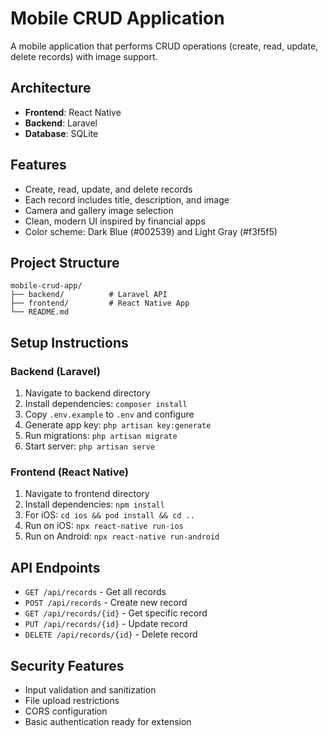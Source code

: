 # Mobile CRUD Application

A mobile application that performs CRUD operations (create, read, update, delete records) with image support.

## Architecture

- **Frontend**: React Native
- **Backend**: Laravel
- **Database**: SQLite

## Features

- Create, read, update, and delete records
- Each record includes title, description, and image
- Camera and gallery image selection
- Clean, modern UI inspired by financial apps
- Color scheme: Dark Blue (#002539) and Light Gray (#f3f5f5)

## Project Structure

```
mobile-crud-app/
├── backend/          # Laravel API
├── frontend/         # React Native App
└── README.md
```

## Setup Instructions

### Backend (Laravel)

1. Navigate to backend directory
2. Install dependencies: `composer install`
3. Copy `.env.example` to `.env` and configure
4. Generate app key: `php artisan key:generate`
5. Run migrations: `php artisan migrate`
6. Start server: `php artisan serve`

### Frontend (React Native)

1. Navigate to frontend directory
2. Install dependencies: `npm install`
3. For iOS: `cd ios && pod install && cd ..`
4. Run on iOS: `npx react-native run-ios`
5. Run on Android: `npx react-native run-android`

## API Endpoints

- `GET /api/records` - Get all records
- `POST /api/records` - Create new record
- `GET /api/records/{id}` - Get specific record
- `PUT /api/records/{id}` - Update record
- `DELETE /api/records/{id}` - Delete record

## Security Features

- Input validation and sanitization
- File upload restrictions
- CORS configuration
- Basic authentication ready for extension
